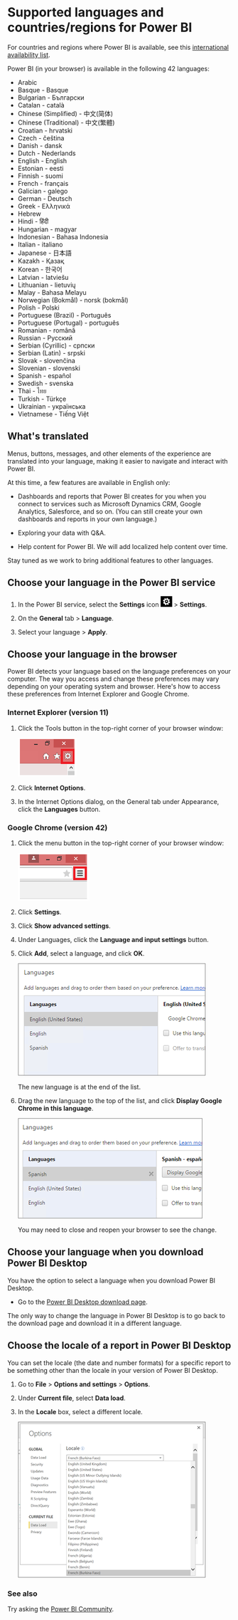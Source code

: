 <properties 
   pageTitle="Supported languages and countries/regions for Power BI"
   description="Supported languages and countries/regions for Power BI"
   services="powerbi" 
   documentationCenter="" 
   authors="maggiesMSFT" 
   manager="mblythe" 
   editor=""
   tags=""
   qualityFocus="monitoring"
   qualityDate="05/02/2016"/>
 
<tags
   ms.service="powerbi"
   ms.devlang="NA"
   ms.topic="article"
   ms.tgt_pltfrm="NA"
   ms.workload="powerbi"
   ms.date="05/02/2016"
   ms.author="maggies"/>
# Supported languages and countries/regions for Power BI

For countries and regions where Power BI is available, see this [international availability list](https://products.office.com/business/international-availability). 

Power BI (in your browser) is available in the following 42 languages:

-   Arabic
-   Basque - Basque
-   Bulgarian - Български
-   Catalan - català
-   Chinese (Simplified) - 中文(简体)
-   Chinese (Traditional) - 中文(繁體)
-   Croatian - hrvatski
-   Czech - čeština
-   Danish - dansk
-   Dutch - Nederlands
-   English - English
-   Estonian - eesti
-   Finnish - suomi
-   French - français
-   Galician - galego
-   German - Deutsch
-   Greek - Ελληνικά
-   Hebrew
-   Hindi - हिंदी
-   Hungarian - magyar
-   Indonesian - Bahasa Indonesia
-   Italian - italiano
-   Japanese - 日本語
-   Kazakh - Қазақ
-   Korean - 한국어
-   Latvian - latviešu
-   Lithuanian - lietuvių
-   Malay - Bahasa Melayu
-   Norwegian (Bokmål) - norsk (bokmål)
-   Polish - Polski
-   Portuguese (Brazil) - Português
-   Portuguese (Portugal) - português
-   Romanian - română
-   Russian - Русский
-   Serbian (Cyrillic) - српски
-   Serbian (Latin) - srpski
-   Slovak - slovenčina
-   Slovenian - slovenski
-   Spanish - español
-   Swedish - svenska
-   Thai - ไทย
-   Turkish - Türkçe
-   Ukrainian - українська
-   Vietnamese - Tiếng Việt

## What's translated

Menus, buttons, messages, and other elements of the experience are translated into your language, making it easier to navigate and interact with Power BI.

At this time, a few features are available in English only:

-   Dashboards and reports that Power BI creates for you when you connect to services such as Microsoft Dynamics CRM, Google Analytics, Salesforce, and so on. (You can still create your own dashboards and reports in your own language.)

-   Exploring your data with Q&A.

-   Help content for Power BI. We will add localized help content over time.

Stay tuned as we work to bring additional features to other languages. 

## Choose your language in the Power BI service

1. In the Power BI service, select the **Settings** icon ![](media/powerbi-supported-languages/pbi_settings_icon.png) > **Settings**.

2. On the **General** tab > **Language**.

3. Select your language > **Apply**.

## Choose your language in the browser

Power BI detects your language based on the language preferences on your computer. The way you access and change these preferences may vary depending on your operating system and browser. Here's how to access these preferences from Internet Explorer and Google Chrome.

### Internet Explorer (version 11)

1.  Click the Tools button in the top-right corner of your browser window:

    ![](media/powerbi-supported-languages/languages1.png)

2.  Click **Internet Options**.

3.  In the Internet Options dialog, on the General tab under Appearance, click the **Languages** button.

### Google Chrome (version 42)

1.  Click the menu button in the top-right corner of your browser window:

    ![](media/powerbi-supported-languages/languages2.png)

2.  Click **Settings**.

3.  Click **Show advanced settings**.

4.  Under Languages, click the **Language and input settings** button.

5.  Click **Add**, select a language, and click **OK**.

    ![](media/powerbi-supported-languages/pbi_langs_enus.png)

    The new language is at the end of the list. 

6.  Drag the new language to the top of the list, and click **Display Google Chrome in this language**.

    ![](media/powerbi-supported-languages/pbi_langs_eses.png)

    You may need to close and reopen your browser to see the change.

## Choose your language when you download Power BI Desktop

You have the option to select a language when you download Power BI Desktop. 

-  Go to the [Power BI Desktop download page](https://www.microsoft.com/download/details.aspx?id=45331).

The only way to change the language in Power BI Desktop is to go back to the download page and download it in a different language.

## Choose the locale of a report in Power BI Desktop

You can set the locale (the date and number formats) for a specific report to be something other than the locale in your version of Power BI Desktop. 

1.  Go to **File** > **Options and settings** > **Options**.
2.  Under **Current file**, select **Data load**.
3.  In the **Locale** box, select a different locale. 

    ![](media/powerbi-supported-languages/pbi_supptdlangs_locale.png)

### See also 
Try asking the [Power BI Community](http://community.powerbi.com/).


